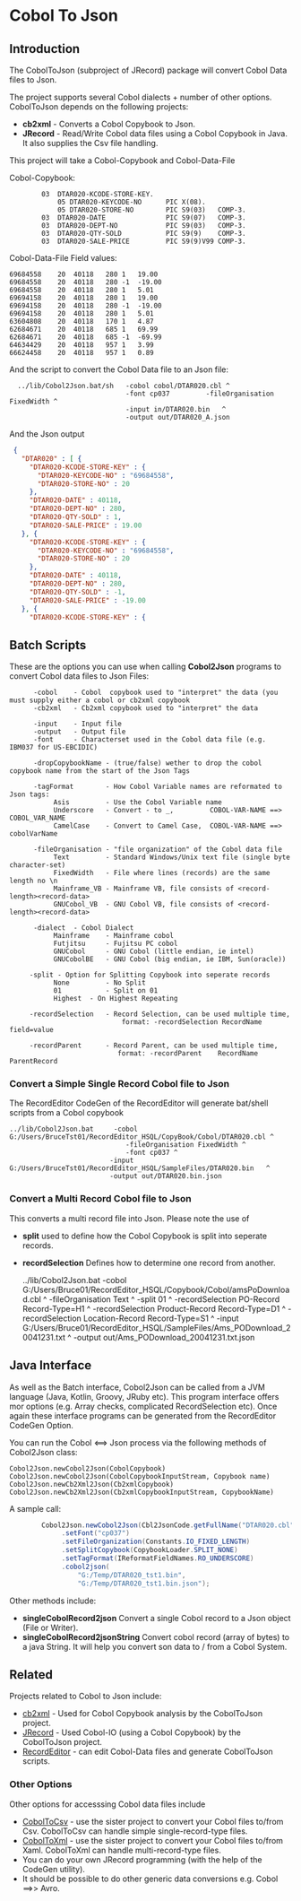 # Cobol To Json
## Introduction

The CobolToJson (subproject of JRecord) package will convert Cobol Data files to Json.

The project supports several Cobol dialects + number of other options. CobolToJson depends on the following projects:

* **cb2xml** - Converts a Cobol Copybook to Json.
* **JRecord** - Read/Write Cobol data files using a Cobol Copybook in Java. It also supplies the Csv file handling. 

This project will take a Cobol-Copybook and Cobol-Data-File

Cobol-Copybook:

~~~Cobol
        03  DTAR020-KCODE-STORE-KEY.
            05 DTAR020-KEYCODE-NO      PIC X(08).
            05 DTAR020-STORE-NO        PIC S9(03)   COMP-3.
        03  DTAR020-DATE               PIC S9(07)   COMP-3.
        03  DTAR020-DEPT-NO            PIC S9(03)   COMP-3.
        03  DTAR020-QTY-SOLD           PIC S9(9)    COMP-3.
        03  DTAR020-SALE-PRICE         PIC S9(9)V99 COMP-3.
~~~

Cobol-Data-File Field values: 

    69684558	20	40118	280	1	19.00
    69684558	20	40118	280	-1	-19.00
    69684558	20	40118	280	1	5.01
    69694158	20	40118	280	1	19.00
    69694158	20	40118	280	-1	-19.00
    69694158	20	40118	280	1	5.01
    63604808	20	40118	170	1	4.87
    62684671	20	40118	685	1	69.99
    62684671	20	40118	685	-1	-69.99
    64634429	20	40118	957	1	3.99
    66624458	20	40118	957	1	0.89    
    
And the script to convert the Cobol Data file to an Json file:

      ../lib/Cobol2Json.bat/sh   -cobol cobol/DTAR020.cbl ^
                                 -font cp037         -fileOrganisation FixedWidth ^
                                 -input in/DTAR020.bin   ^
                                 -output out/DTAR020_A.json
 
And the Json output 

~~~json  
 {
   "DTAR020" : [ {
     "DTAR020-KCODE-STORE-KEY" : {
       "DTAR020-KEYCODE-NO" : "69684558",
       "DTAR020-STORE-NO" : 20
     },
     "DTAR020-DATE" : 40118,
     "DTAR020-DEPT-NO" : 280,
     "DTAR020-QTY-SOLD" : 1,
     "DTAR020-SALE-PRICE" : 19.00
   }, {
     "DTAR020-KCODE-STORE-KEY" : {
       "DTAR020-KEYCODE-NO" : "69684558",
       "DTAR020-STORE-NO" : 20
     },
     "DTAR020-DATE" : 40118,
     "DTAR020-DEPT-NO" : 280,
     "DTAR020-QTY-SOLD" : -1,
     "DTAR020-SALE-PRICE" : -19.00
   }, {
     "DTAR020-KCODE-STORE-KEY" : {   
~~~


## Batch Scripts

These are the options you can use when calling <b>Cobol2Json</b> programs to convert Cobol data files to Json Files:

          -cobol	- Cobol  copybook used to "interpret" the data (you must supply either a cobol or cb2xml copybook  
          -cb2xml	- Cb2xml copybook used to "interpret" the data  
 
          -input	- Input file  
          -output	- Output file  
          -font  	- Characterset used in the Cobol data file (e.g. IBM037 for US-EBCIDIC)  
 
          -dropCopybookName	- (true/false) wether to drop the cobol copybook name from the start of the Json Tags  
 
          -tagFormat     	- How Cobol Variable names are reformated to Json tags:  
               Asis       	- Use the Cobol Variable name  
               Underscore 	- Convert - to _,         COBOL-VAR-NAME ==> COBOL_VAR_NAME  
               CamelCase  	- Convert to Camel Case,  COBOL-VAR-NAME ==> cobolVarName  

          -fileOrganisation	- "file organization" of the Cobol data file  
               Text    		- Standard Windows/Unix text file (single byte character-set)  
               FixedWidth 	- File where lines (records) are the same length no \n  
               Mainframe_VB	- Mainframe VB, file consists of <record-length><record-data>  
               GNUCobol_VB	- GNU Cobol VB, file consists of <record-length><record-data>  
 
          -dialect	- Cobol Dialect  
               Mainframe	- Mainframe cobol  
               Futjitsu 	- Fujitsu PC cobol  
               GNUCobol 	- GNU Cobol (little endian, ie intel)  
               GNUCobolBE	- GNU Cobol (big endian, ie IBM, Sun(oracle))  
 
         -split	- Option for Splitting Copybook into seperate records  
               None      	- No Split  
               01        	- Split on 01  
               Highest	- On Highest Repeating  
 
         -recordSelection	- Record Selection, can be used multiple time,  
                                format: -recordSelection RecordName field=value
 
         -recordParent   	- Record Parent, can be used multiple time,  
                               format: -recordParent    RecordName ParentRecord
 
 

### Convert a Simple Single Record Cobol file to Json

The RecordEditor CodeGen of the RecordEditor will generate bat/shell scripts from a Cobol copybook

    ../lib/Cobol2Json.bat     -cobol G:/Users/BruceTst01/RecordEditor_HSQL/CopyBook/Cobol/DTAR020.cbl ^
                                 -fileOrganisation FixedWidth ^
                                 -font cp037 ^
                             -input  G:/Users/BruceTst01/RecordEditor_HSQL/SampleFiles/DTAR020.bin   ^
                             -output out/DTAR020.bin.json

                             
### Convert a Multi Record Cobol file to Json

This converts a multi record file into Json. Please note the use of

* **split**   used to define how the Cobol Copybook is split into seperate records.
* **recordSelection** Defines how to determine one record from another.

     ../lib/Cobol2Json.bat    -cobol G:/Users/Bruce01/RecordEditor_HSQL/Copybook/Cobol/amsPoDownload.cbl ^
                                 -fileOrganisation Text ^
                                 -split 01 ^
                                 -recordSelection PO-Record  Record-Type=H1 ^
                                 -recordSelection Product-Record  Record-Type=D1 ^
                                 -recordSelection Location-Record  Record-Type=S1 ^
                             -input  G:/Users/Bruce01/RecordEditor_HSQL/SampleFiles/Ams_PODownload_20041231.txt   ^
                             -output out/Ams_PODownload_20041231.txt.json
 
## Java Interface

As well as the Batch interface, Cobol2Json can be called from a JVM language (Java, Kotlin, Groovy, JRuby etc). This program interface offers mor options (e.g. Array checks, complicated RecordSelection etc). Once again these interface programs can be generated from the RecordEditor CodeGen Option.

You can run the Cobol <==> Json process via the following methods of Cobol2Json class:

    Cobol2Json.newCobol2Json(CobolCopybook)
    Cobol2Json.newCobol2Json(CobolCopybookInputStream, Copybook name)
    Cobol2Json.newCb2Xml2Json(Cb2xmlCopybook)
    Cobol2Json.newCb2Xml2Json(Cb2xmlCopybookInputStream, CopybookName)
 
 

A sample call:
          
~~~java
        Cobol2Json.newCobol2Json(Cbl2JsonCode.getFullName("DTAR020.cbl"))
             .setFont("cp037")
             .setFileOrganization(Constants.IO_FIXED_LENGTH)
             .setSplitCopybook(CopybookLoader.SPLIT_NONE)
             .setTagFormat(IReformatFieldNames.RO_UNDERSCORE)
             .cobol2json(
                 "G:/Temp/DTAR020_tst1.bin",
                 "G:/Temp/DTAR020_tst1.bin.json");
~~~


Other methods include:

* **singleCobolRecord2json**  Convert a single Cobol record to a Json object (File or Writer).
* **singleCobolRecord2jsonString**   Convert cobol record (array of bytes) to a java String. It will help you convert son data to / from a Cobol System. 

## Related

Projects related to Cobol to Json include:

* [cb2xml](https://github.com/bmTas/cb2xml) - Used for Cobol Copybook analysis by the CobolToJson project.
* [JRecord](https://github.com/bmTas/JRecord) - Used Cobol-IO (using a Cobol Copybook) by the CobolToJson project.
* [RecordEditor](http://record-editor.sourceforge.net/) - can edit Cobol-Data files and generate CobolToJson scripts. 

### Other Options

Other options for accesssing Cobol data files include

* [CobolToCsv](https://sourceforge.net/projects/coboltocsv/) - use the sister project to convert your Cobol files to/from Csv. CobolToCsv can handle simple single-record-type files.
* [CobolToXml](https://sourceforge.net/projects/coboltoxml/) - use the sister project to convert your Cobol files to/from Xaml. CobolToXml can handle multi-record-type files.
* You can do your own JRecord programming (with the help of the CodeGen utility).
* It should be possible to do other generic data conversions e.g. Cobol ==>> Avro. 